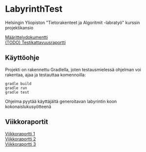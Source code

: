 # LabyrinthTest
Helsingin Yliopiston "Tietorakenteet ja Algoritmit -labratyö" kurssin projektikansio

[Määrittelydokumentti](https://github.com/leopekkas/LabyrinthTest/blob/main/dokumentaatio/maarittelydokumentti.md)  
[(TODO) Testikattavuusraportti](https://github.com/leopekkas/LabyrinthTest/blob/main/dokumentaatio/testikattavuus.md)

## Käyttöohje

Projekti on rakennettu Gradlella, joten testausmielessä ohjelman voi rakentaa, ajaa ja 
testauttaa komennoilla:


    gradle build
    gradle run  
    gradle test



Ohjelma pyytää käyttäjältä generoitavan labyrintin koon kokonaislukusyötteenä 

## Viikkoraportit

[Viikkoraportti 1](https://github.com/leopekkas/LabyrinthTest/blob/main/dokumentaatio/viikkoraportti_1.md)  
[Viikkoraportti 2](https://github.com/leopekkas/LabyrinthTest/blob/main/dokumentaatio/viikkoraportti_2.md)  
[Viikkoraportti 3](https://github.com/leopekkas/LabyrinthTest/blob/main/dokumentaatio/viikkoraportti_3.md)  
